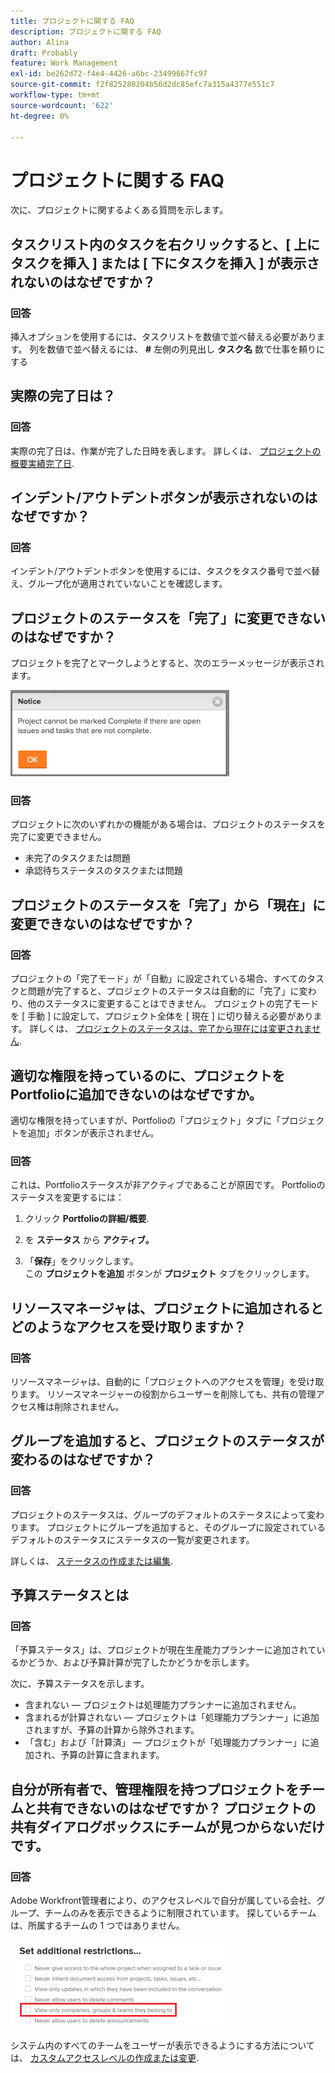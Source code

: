 ```yaml
---
title: プロジェクトに関する FAQ
description: プロジェクトに関する FAQ
author: Alina
draft: Probably
feature: Work Management
exl-id: be262d72-f4e4-4426-a6bc-23499667fc97
source-git-commit: f2f825280204b56d2dc85efc7a315a4377e551c7
workflow-type: tm+mt
source-wordcount: '622'
ht-degree: 0%

---
```


# プロジェクトに関する FAQ

次に、プロジェクトに関するよくある質問を示します。

## タスクリスト内のタスクを右クリックすると、[ 上にタスクを挿入 ] または [ 下にタスクを挿入 ] が表示されないのはなぜですか？

### 回答

挿入オプションを使用するには、タスクリストを数値で並べ替える必要があります。 列を数値で並べ替えるには、 **#** 左側の列見出し **タスク名** 数で仕事を頼りにする

## 実際の完了日は？

### 回答

実際の完了日は、作業が完了した日時を表します。 詳しくは、 [プロジェクトの概要実績完了日](../../../manage-work/projects/planning-a-project/project-actual-completion-date.md).

## インデント/アウトデントボタンが表示されないのはなぜですか？

### 回答

インデント/アウトデントボタンを使用するには、タスクをタスク番号で並べ替え、グループ化が適用されていないことを確認します。

## プロジェクトのステータスを「完了」に変更できないのはなぜですか？

プロジェクトを完了とマークしようとすると、次のエラーメッセージが表示されます。

![Project_FAQ_Complete_Error_message.png](assets/project-faq-complete-error-message-350x138.png)

### 回答

プロジェクトに次のいずれかの機能がある場合は、プロジェクトのステータスを完了に変更できません。

* 未完了のタスクまたは問題
* 承認待ちステータスのタスクまたは問題

## プロジェクトのステータスを「完了」から「現在」に変更できないのはなぜですか？

### 回答

プロジェクトの「完了モード」が「自動」に設定されている場合、すべてのタスクと問題が完了すると、プロジェクトのステータスは自動的に「完了」に変わり、他のステータスに変更することはできません。 プロジェクトの完了モードを [ 手動 ] に設定して、プロジェクト全体を [ 現在 ] に切り替える必要があります。 詳しくは、 [プロジェクトのステータスは、完了から現在には変更されません](../../../manage-work/projects/tips-tricks-and-troubleshooting/project-status-does-not-change-from-complete-to-current.md).

## 適切な権限を持っているのに、プロジェクトをPortfolioに追加できないのはなぜですか。

適切な権限を持っていますが、Portfolioの「プロジェクト」タブに「プロジェクトを追加」ボタンが表示されません。

### 回答

これは、Portfolioステータスが非アクティブであることが原因です。 Portfolioのステータスを変更するには：

1. クリック **Portfolioの詳細/概要**.
1. を **ステータス** から **アクティブ。**

1. 「**保存**」をクリックします。\
   この **プロジェクトを追加** ボタンが **プロジェクト** タブをクリックします。

## リソースマネージャは、プロジェクトに追加されるとどのようなアクセスを受け取りますか？

### 回答

リソースマネージャは、自動的に「プロジェクトへのアクセスを管理」を受け取ります。 リソースマネージャーの役割からユーザーを削除しても、共有の管理アクセス権は削除されません。

## グループを追加すると、プロジェクトのステータスが変わるのはなぜですか？

### 回答

プロジェクトのステータスは、グループのデフォルトのステータスによって変わります。 プロジェクトにグループを追加すると、そのグループに設定されているデフォルトのステータスにステータスの一覧が変更されます。

詳しくは、 [ステータスの作成または編集](../../../administration-and-setup/customize-workfront/creating-custom-status-and-priority-labels/create-or-edit-a-status.md).

## 予算ステータスとは

### 回答

「予算ステータス」は、プロジェクトが現在生産能力プランナーに追加されているかどうか、および予算計算が完了したかどうかを示します。

次に、予算ステータスを示します。

* 含まれない — プロジェクトは処理能力プランナーに追加されません。
* 含まれるが計算されない — プロジェクトは「処理能力プランナー」に追加されますが、予算の計算から除外されます。
* 「含む」および「計算済」 — プロジェクトが「処理能力プランナー」に追加され、予算の計算に含まれます。

## 自分が所有者で、管理権限を持つプロジェクトをチームと共有できないのはなぜですか？ プロジェクトの共有ダイアログボックスにチームが見つからないだけです。

### 回答

Adobe Workfront管理者により、のアクセスレベルで自分が属している会社、グループ、チームのみを表示できるように制限されています。 探しているチームは、所属するチームの 1 つではありません。

![](assets/view-only-team-groups-companies-they-belong-to-350x141.png)

システム内のすべてのチームをユーザーが表示できるようにする方法については、 [カスタムアクセスレベルの作成または変更](../../../administration-and-setup/add-users/configure-and-grant-access/create-modify-access-levels.md).
